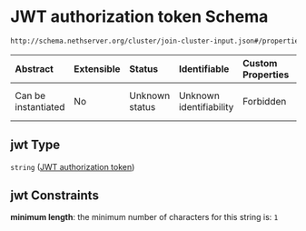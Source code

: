 # JWT authorization token Schema

```txt
http://schema.nethserver.org/cluster/join-cluster-input.json#/properties/jwt
```



| Abstract            | Extensible | Status         | Identifiable            | Custom Properties | Additional Properties | Access Restrictions | Defined In                                                                         |
| :------------------ | :--------- | :------------- | :---------------------- | :---------------- | :-------------------- | :------------------ | :--------------------------------------------------------------------------------- |
| Can be instantiated | No         | Unknown status | Unknown identifiability | Forbidden         | Allowed               | none                | [join-cluster-input.json*](cluster/join-cluster-input.json "open original schema") |

## jwt Type

`string` ([JWT authorization token](join-cluster-input-properties-jwt-authorization-token.md))

## jwt Constraints

**minimum length**: the minimum number of characters for this string is: `1`
